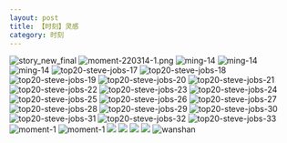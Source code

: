 ```yaml
---
layout: post
title: 【时刻】灵感
category: 时刻
---
```

![story_new_final](http://r8s97vm6g.hd-bkt.clouddn.com/img/story_new_final_0317.png)
![moment-220314-1.png](http://r8s97vm6g.hd-bkt.clouddn.com/img/moment-220314-1.png)
![ming-14](http://r8s97vm6g.hd-bkt.clouddn.com/img/moment-0317-1.png)
![ming-14](http://r8s97vm6g.hd-bkt.clouddn.com/img/moment-0317-2.png)
![ming-14](http://r8s97vm6g.hd-bkt.clouddn.com/img/ming-14.png)
![top20-steve-jobs-17](http://r8s97vm6g.hd-bkt.clouddn.com/img/jobs-17.png)
![top20-steve-jobs-18](http://r8s97vm6g.hd-bkt.clouddn.com/img/jobs-18.png)
![top20-steve-jobs-19](http://r8s97vm6g.hd-bkt.clouddn.com/img/jobs-19.png)
![top20-steve-jobs-20](http://r8s97vm6g.hd-bkt.clouddn.com/img/jobs-20.png)
![top20-steve-jobs-21](http://r8s97vm6g.hd-bkt.clouddn.com/img/jobs-21.png)
![top20-steve-jobs-22](http://r8s97vm6g.hd-bkt.clouddn.com/img/jobs-22.png)
![top20-steve-jobs-23](http://r8s97vm6g.hd-bkt.clouddn.com/img/jobs-23.png)
![top20-steve-jobs-24](http://r8s97vm6g.hd-bkt.clouddn.com/img/jobs-24.png)
![top20-steve-jobs-25](http://r8s97vm6g.hd-bkt.clouddn.com/img/jobs-25.png)
![top20-steve-jobs-26](http://r8s97vm6g.hd-bkt.clouddn.com/img/jobs-26.png)
![top20-steve-jobs-27](http://r8s97vm6g.hd-bkt.clouddn.com/img/jobs-27.png)
![top20-steve-jobs-28](http://r8s97vm6g.hd-bkt.clouddn.com/img/jobs-28.png)
![top20-steve-jobs-29](http://r8s97vm6g.hd-bkt.clouddn.com/img/jobs-29.png)
![top20-steve-jobs-30](http://r8s97vm6g.hd-bkt.clouddn.com/img/jobs-30.png)
![top20-steve-jobs-31](http://r8s97vm6g.hd-bkt.clouddn.com/img/jobs-31.png)
![top20-steve-jobs-32](http://r8s97vm6g.hd-bkt.clouddn.com/img/jobs-32.png)
![top20-steve-jobs-33](http://r8s97vm6g.hd-bkt.clouddn.com/img/jobs-33.png)
![moment-1](http://r8s97vm6g.hd-bkt.clouddn.com/img/moment-1.png)
![moment-1](http://r8s97vm6g.hd-bkt.clouddn.com/img/moment-0317-3.png)
![](http://r8s97vm6g.hd-bkt.clouddn.com/img/moment-0317-4.png)
![](http://r8s97vm6g.hd-bkt.clouddn.com/img/moment-0319-1.png)
![](http://r8s97vm6g.hd-bkt.clouddn.com/img/moment-0319-2.png)
![](http://r8s97vm6g.hd-bkt.clouddn.com/img/moment-0319-3.png)
![wanshan](http://r8s97vm6g.hd-bkt.clouddn.com/img/wanshan.png)



  




